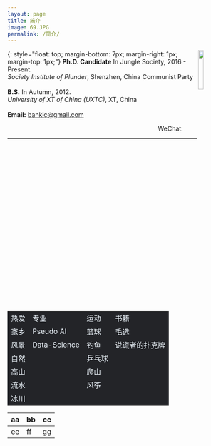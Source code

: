 ```yaml
---
layout: page
title: 简介
image: 69.JPG
permalink: /简介/
---
```


<img src="https://s3.ax1x.com/2020/12/23/rsXKYD.jpg" align="right" width="15%">{: style="float: top; margin-bottom: 7px; margin-right: 1px; margin-top: 1px;"}
**Ph.D. Candidate** In Jungle Society, 2016 - Present.<br>
*Society Institute of Plunder*, Shenzhen, China Communist Party <br><br>
**B.S.** In Autumn,  2012. <br>
*University of XT of China (UXTC)*, XT, China <br><br>
**Email:** banklc@gmail.com <br>
<p align="right"> &nbsp; WeChat: &nbsp;&nbsp;&nbsp;&nbsp;&nbsp;&nbsp;&nbsp;</p>
  
---
<div>
<table frame=void border=0 align=center style="color:aliceblue; border:hidden;">
    <tr><td bgcolor="#232428">热爱</td><td bgcolor="#232428">专业</td><td bgcolor="#232428">运动</td><td bgcolor="#232428">书籍</td></tr>
    <tr><td bgcolor="#232428">家乡</td><td bgcolor="#232428">Pseudo AI</td><td bgcolor="#232428">篮球</td><td bgcolor="#232428">毛选</td></tr>
    <tr><td bgcolor="#232428">风景</td><td bgcolor="#232428">Data-Science</td><td bgcolor="#232428">钓鱼</td><td bgcolor="#232428">说谎者的扑克牌</td></tr>
    <tr><td bgcolor="#232428">自然</td><td bgcolor="#232428"> </td><td bgcolor="#232428">乒乓球</td><td bgcolor="#232428"> </td></tr>
    <tr><td bgcolor="#232428">高山</td><td bgcolor="#232428"> </td><td bgcolor="#232428">爬山</td><td bgcolor="#232428"> </td></tr>
    <tr><td bgcolor="#232428">流水</td><td bgcolor="#232428"> </td><td bgcolor="#232428">风筝</td><td bgcolor="#232428"> </td></tr>
    <tr><td bgcolor="#232428">冰川</td><td bgcolor="#232428"> </td><td bgcolor="#232428"> </td><td bgcolor="#232428"> </td></tr> 
</table>
</div>

aa|bb|cc
--|--|--
ee|ff|gg 
